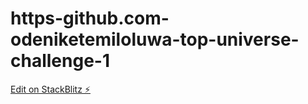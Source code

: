 # https-github.com-odeniketemiloluwa-top-universe-challenge-1

[Edit on StackBlitz ⚡️](https://stackblitz.com/edit/web-platform-zq3uik)